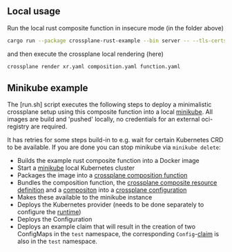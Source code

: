 ## Local usage

Run the local rust composite function in insecure mode (in the folder above)

```bash
cargo run --package crossplane-rust-example --bin server -- --tls-certs-dir . --insecure
```

and then execute the crossplane local rendering (here)

```bash
crossplane render xr.yaml composition.yaml function.yaml
```

## Minikube example

The [run.sh] script executes the following steps to deploy a minimalistic crossplane setup
using this composite function into a local [minikube](https://minikube.sigs.k8s.io/).
All images are build and 'pushed' locally, no credentials for an external oci-registry are required.

It has retries for some steps build-in to e.g. wait for certain
Kubernetes CRD to be available. If you are done you can stop minikube via `minikube delete`:

- Builds the example rust composite function into a Docker image
- Start a [minikube](https://minikube.sigs.k8s.io/) local Kubernetes cluster
- Packages the image into
  a [crossplane composition function](https://docs.crossplane.io/latest/concepts/compositions/#how-composition-functions-work)
- Bundles the composition function,
  the [crossplane composite resource definition](https://docs.crossplane.io/latest/concepts/composite-resource-definitions/)
  and a [compositon](https://docs.crossplane.io/latest/concepts/compositions/) into
  a [crossplane configuration](https://docs.crossplane.io/latest/concepts/packages/)
- Makes these available to the minikube instance
- Deploys the Kubernetes provider (needs to be done separately to configure
  the [runtime](https://github.com/crossplane/crossplane/issues/6382))
- Deploys the Configuration
- Deploys an example claim that will result in the creation of two ConfigMaps in the `test` namespace, the corresponding
  `Config`-[claim](https://docs.crossplane.io/latest/concepts/claims/) is also in the `test` namespace.